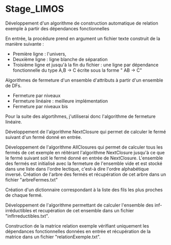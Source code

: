 # Stage_LIMOS
Développement d'un algorithme de construction automatique de relation exemple à partir des dépendances fonctionnelles 

En entrée, la procédure prend en argument un fichier texte construit de la manière suivante :
- Première ligne : l'univers,
- Deuxième ligne : ligne blanche de séparation
- Troisième ligne et jusqu'à la fin du fichier : une ligne par dépendance fonctionnelle du type A,B -> C écrite sous la forme " AB -> C"

Algorithmes de fermeture d'un ensemble d'attributs à partir d'un ensemble de DFs.
- Fermeture par niveaux 
- Fermeture linéaire : meilleure implémentation
- Fermeture par niveaux bis

Pour la suite des algortihmes, j'utiliserai donc l'algorithme de fermeture linéaire.

Développement de l'algorithme NextClosure qui permet de calculer le fermé suivant d'un fermé donné en entrée.

Développement de l'algorithme AllClosures qui permet de calculer tous les fermés de cet exemple en réitérant l'algorithme NextClosure jusqu'à ce que le fermé suivant soit le fermé donné en entrée de NextClosure.
L'ensemble des fermés est initialisé avec la fermeture de l'ensemble vide et est stocké dans une liste dans l'ordre lectique, c'est-à dire l'ordre alphabétique inversé.
Création de l'arbre des fermés et récupération de cet arbre dans un fichier "arbreFermes.txt"

Création d'un dictionnaire correspondant à la liste des fils les plus proches de chaque fermé.

Développement de l'algorithme permettant de calculer l'ensemble des inf-irréductibles et recupération de cet ensemble dans un fichier "infIrreductibles.txt".

Construction de la matrice relation exemple vérifiant uniquement les dépendances fonctionnelles données en entrée et récupération de la matrice dans un fichier "relationExemple.txt".